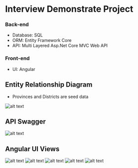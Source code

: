 # Interview Demonstrate Project

### Back-end  
* Database: SQL
* ORM: Entity Framework Core
* API: Multi Layered Asp.Net Core MVC Web API
### Front-end
* UI: Angular

## Entity Relationship Diagram
* Provinces and Districts are seed data  

![alt text](https://github.com/ArifTarp/Interview-Demonstrate-Project/blob/master/screen-shots/entity-relationship-diagram.JPG)

## API Swagger
![alt text](https://github.com/ArifTarp/Interview-Demonstrate-Project/blob/master/screen-shots/swagger.png)

## Angular UI Views
![alt text](https://github.com/ArifTarp/Interview-Demonstrate-Project/blob/master/screen-shots/new-student-form.png)
![alt text](https://github.com/ArifTarp/Interview-Demonstrate-Project/blob/master/screen-shots/list-student.png)
![alt text](https://github.com/ArifTarp/Interview-Demonstrate-Project/blob/master/screen-shots/update-student-form.png)
![alt text](https://github.com/ArifTarp/Interview-Demonstrate-Project/blob/master/screen-shots/list-address.png)
![alt text](https://github.com/ArifTarp/Interview-Demonstrate-Project/blob/master/screen-shots/list-provinces-with-districts.png)
